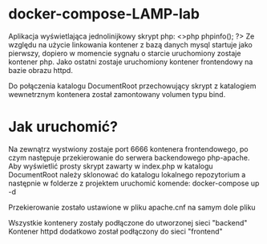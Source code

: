 # docker-compose-LAMP-lab


Aplikacja wyświetlająca jednolinijkowy skrypt php: <>php phpinfo(); ?>
Ze względu na użycie linkowania kontener z bazą danych mysql startuje jako pierwszy, dopiero w momencie sygnału o starcie uruchomiony zostaje kontener php.
Jako ostatni zostaje uruchomiony kontener frontendowy na bazie obrazu httpd.

Do połączenia katalogu DocumentRoot przechowujący skrypt z katalogiem wewnetrznym kontenera został zamontowany volumen typu bind.

# Jak uruchomić?

Na zewnątrz wystwiony zostaje port 6666 kontenera frontendowego, po czym następuje przekierowanie do serwera backendowego php-apache.
Aby wyświetlić prosty skrypt zawarty w index.php w katalogu DocumentRoot należy sklonować do katalogu lokalnego repozytorium a następnie w folderze
z projektem uruchomić komende: docker-compose up -d

Przekierowanie zostało ustawione w pliku apache.cnf na samym dole pliku


Wszystkie kontenery zostały podłączone do utworzonej sieci "backend"
Kontener httpd dodatkowo został podłączony do sieci "frontend"


